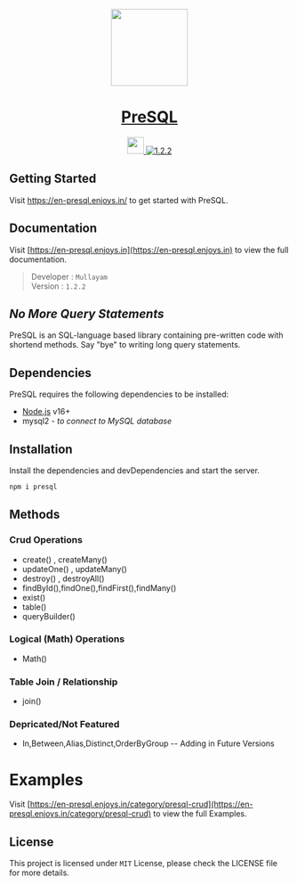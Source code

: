<p align="center">
  <a href="https://enjoys.in">
    <img src="https://assets-docs.b-cdn.net/assets/ENJOYSLIGHT.png" height="138">
    <h1 align="center">PreSQL</h1>
  </a>
</p>

<p align="center">
  <a aria-label="PreSQL logo" href="https://en-presql.enjoys.in">
    <img src="https://assets-docs.b-cdn.net/assets/lightMAdebyEnjoys.png" height="30">
  </a>
  <a aria-label="NPM version" href="https://www.npmjs.com/package/presql">
    <img alt="1.2.2" src="https://img.shields.io/badge/NPM-1.2.2-orange?style=for-the-badge&logo=appveyor">
  </a>
 
</p>

## Getting Started

Visit <a aria-label="presql learn" href="https://en-presql.enjoys.in/getting-started">https://en-presql.enjoys.in/</a> to get started with PreSQL.

## Documentation

Visit [https://en-presql.enjoys.in](https://en-presql.enjoys.in) to view the full documentation.


 
> Developer : `Mullayam`<br>
> Version : `1.2.2`

## _No More Query Statements_

PreSQL is an SQL-language based library containing pre-written code with shortend methods. Say "bye" to writing long query statements.

## Dependencies
PreSQL requires the following dependencies to be installed:

-   [Node.js](https://nodejs.org/) v16+
-   mysql2 - _to connect to MySQL database_

## Installation
Install the dependencies and devDependencies and start the server.
```sh
npm i presql
```
## Methods
### Crud Operations

- create() , createMany() 
- updateOne() , updateMany()
- destroy() , destroyAll()
- findById(),findOne(),findFirst(),findMany()
- exist()
- table() 
- queryBuilder() 

### Logical (Math) Operations
- Math()
### Table Join / Relationship
- join()
 ### Depricated/Not Featured 
- In,Between,Alias,Distinct,OrderByGroup -- Adding in Future Versions
# Examples

Visit [https://en-presql.enjoys.in/category/presql-crud](https://en-presql.enjoys.in/category/presql-crud) to view the full Examples.

 
## License
This project is licensed under `MIT` License, please check the LICENSE file for more details.
